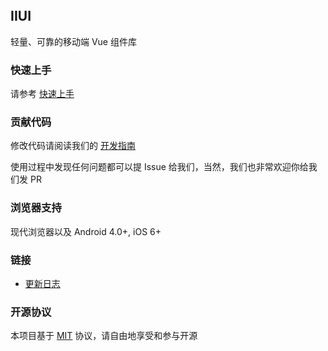 <div class="van-doc-intro">
  <br>
  <br>
  <br>
  <h2>IIUI</h2>
  <p>轻量、可靠的移动端 Vue 组件库</p>
</div>
 

### 快速上手

请参考 [快速上手](#/zh-CN/quickstart)

### 贡献代码

修改代码请阅读我们的 [开发指南](#/zh-CN/contribution)

使用过程中发现任何问题都可以提 Issue 给我们，当然，我们也非常欢迎你给我们发 PR

### 浏览器支持

现代浏览器以及 Android 4.0+, iOS 6+

### 链接

* [更新日志](#/zh-CN/changelog)
<!-- * [意见反馈](
* [加入我们](
* [React 组件库](
* [微信小程序组件库](
* [vant-demo](
* [vue-cli-template-vant]( -->

### 开源协议

本项目基于 [MIT](https://zh.wikipedia.org/wiki/MIT%E8%A8%B1%E5%8F%AF%E8%AD%89) 协议，请自由地享受和参与开源
